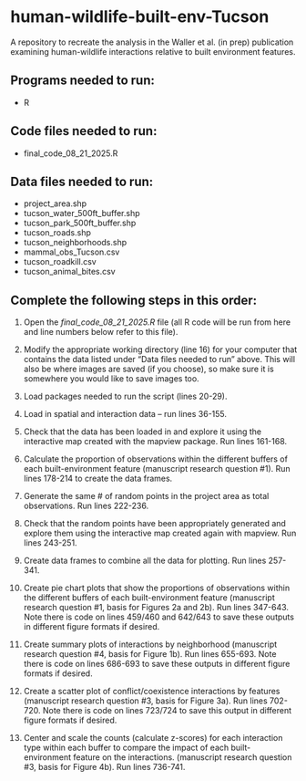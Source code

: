 # human-wildlife-built-env-Tucson
A repository to recreate the analysis in the Waller et al. (in prep) publication examining human-wildlife interactions relative to built environment features.

## Programs needed to run:
* R

## Code files needed to run:
* final_code_08_21_2025.R

## Data files needed to run:
* project_area.shp
* tucson_water_500ft_buffer.shp
* tucson_park_500ft_buffer.shp
* tucson_roads.shp
* tucson_neighborhoods.shp
* mammal_obs_Tucson.csv
* tucson_roadkill.csv
* tucson_animal_bites.csv


## Complete the following steps in this order:

1) Open the *final_code_08_21_2025.R* file (all R code will be run from here and line numbers below refer to this file).

2) Modify the appropriate working directory (line 16) for your computer that contains the data listed under “Data files needed to run” above. This will also be where images are saved (if you choose), so make sure it is somewhere you would like to save images too.

3) Load packages needed to run the script (lines 20-29).

4) Load in spatial and interaction data – run lines 36-155.

5) Check that the data has been loaded in and explore it using the interactive map created with the mapview package. Run lines 161-168.

6) Calculate the proportion of observations within the different buffers of each built-environment feature (manuscript research question #1). Run lines 178-214 to create the data frames. 

7) Generate the same # of random points in the project area as total observations. Run lines 222-236.

8) Check that the random points have been appropriately generated and explore them using the interactive map created again with mapview. Run lines 243-251.

9) Create data frames to combine all the data for plotting. Run lines 257-341.

10) Create pie chart plots that show the proportions of observations within the different buffers of each built-environment feature (manuscript research question #1, basis for Figures 2a and 2b). Run lines 347-643. Note there is code on lines 459/460 and 642/643 to save these outputs in different figure formats if desired.

11) Create summary plots of interactions by neighborhood (manuscript research question #4, basis for Figure 1b). Run lines 655-693. Note there is code on lines 686-693 to save these outputs in different figure formats if desired. 

12) Create a scatter plot of conflict/coexistence interactions by features (manuscript research question #3, basis for Figure 3a). Run lines 702-720. Note there is code on lines 723/724 to save this output in different figure formats if desired.

13) Center and scale the counts (calculate z-scores) for each interaction type within each buffer to compare the impact of each built-environment feature on the interactions. (manuscript research question #3, basis for Figure 4b). Run lines 736-741.

